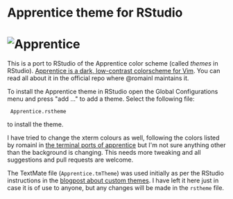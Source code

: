 # Apprentice theme for RStudio

# ![Apprentice](http://romainl.github.io/Apprentice/images/logo.png)

This is a port to RStudio of the Apprentice color scheme (called *themes* in
RStudio). [Apprentice is a dark, low-contrast colorscheme for
Vim](https://github.com/romainl/Apprentice). You can read all about it in the
official repo where @romainl maintains it. 

To install the Apprentice theme in RStudio open the Global Configurations menu
and press "add ..." to add a theme. Select the following file:

     Apprentice.rstheme

to install the theme.

I have tried to change the xterm colours as well, following the colors listed
by romainl in [the terminal ports of apprentice](https://github.com/romainl/apprentice-colorschemes)
but I'm not sure anything other than the background is changing. This needs
more tweaking and all suggestions and pull requests are welcome.

The TextMate file (`Apprentice.tmTheme`) was used initially as per the RStudio
instructions in the [blogpost about custom themes](https://blog.rstudio.com/2018/10/29/rstudio-ide-custom-theme-support/).
I have left it here just in case it is of use to anyone, but any changes will
be made in the `rstheme` file.

